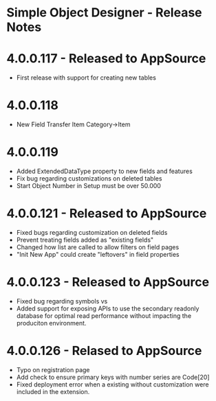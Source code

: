 Simple Object Designer - Release Notes
======================================

4.0.0.117 - Released to AppSource
=================================

* First release with support for creating new tables

4.0.0.118
=========

* New Field Transfer Item Category->Item

4.0.0.119
=========

* Added ExtendedDataType property to new fields and features
* Fix bug regarding customizations on deleted tables
* Start Object Number in Setup must be over 50.000

4.0.0.121 - Released to AppSource
=================================

* Fixed bugs regarding customization on deleted fields
* Prevent treating fields added as "existing fields"
* Changed how list are called to allow filters on field pages
* "Init New App" could create "leftovers" in field properties

4.0.0.123 - Released to AppSource
=================================

* Fixed bug regarding symbols vs
* Added support for exposing APIs to use the secondary readonly database for optimal read performance without impacting the produciton environment.

4.0.0.126 - Relased to AppSource
================================

* Typo on registration page
* Add check to ensure primary keys with number series are Code[20]
* Fixed deployment error when a existing without customization were included in the extension.


